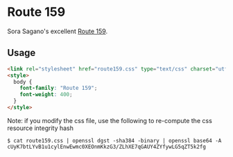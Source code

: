 # Route 159

Sora Sagano's excellent [Route 159](https://dotcolon.net/font/route159/).


## Usage

```html
<link rel="stylesheet" href="route159.css" type="text/css" charset="utf-8" integrity="sha384-cUyK7btLYvB1u1cylEnwEwmc0XEOnmKkzG3/ZLhXE7qGAUY4ZYfywLG5qZT5k2fg" crossorigin="anonymous" />
<style>
  body {
    font-family: "Route 159";
    font-weight: 400;
  }
</style>
```

Note: if you modify the css file, use the following to re-compute the css resource integrity hash

    $ cat route159.css | openssl dgst -sha384 -binary | openssl base64 -A
    cUyK7btLYvB1u1cylEnwEwmc0XEOnmKkzG3/ZLhXE7qGAUY4ZYfywLG5qZT5k2fg
